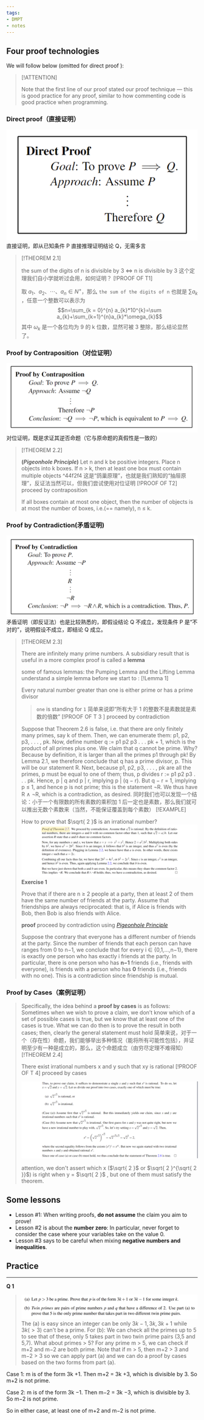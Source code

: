 ```yaml
---
tags:
- DMPT
- notes
---
```

## Four proof technologies
We will follow below (omitted for direct proof ):
> [!ATTENTION]
> 
> Note that the first line of our proof stated our proof technique — this is good practice for any proof, similar to how commenting code is good practice when programming.
### Direct proof（直接证明）
![|325](attachments/DMPT-01%20Proof.png)
直接证明，即从已知条件 P 直接推理证明结论 Q，无需多言
> [!THEOREM 2.1]
> 
> the sum of the digits of n is divisible by 3 $\iff$ n is divisible by 3
这个定理我们自小学就听过会用，如何证明？
> [!PROOF OF T1]
>
> 取 $a_1、a_2、\cdots、a_{n} \in N^{+}$，那么 `the sum of the digits of n` 也就是 $\sum a_{k}$ ，任意一个整数可以表示为 $$n=\sum_{k = 0}^{n} a_{k}*10^{k}=\sum a_{k}+\sum_{k=1}^{n}a_{k}*\omega_{k}$$ 其中 $\omega_{k}$ 是一个各位均为 9 的 k 位数，显然可被 3 整除，那么结论显然了。
### Proof by Contraposition（对位证明）
![|475](attachments/DMPT-01%20Proof-1.png)
对位证明，既是求证其逆否命题（它与原命题的真假性是一致的）
> [!THEOREM 2.2]
> 
>  **(_Pigeonhole Principle_)** Let n and k be positive integers. Place n objects into k boxes. If n > k, then at least one box must contain multiple objects
^44f2f4
这是“鸽巢原理”，也就是我们熟知的“抽屉原理”，反证法当然可以，但我们尝试使用对位证明
> [!PROOF OF T2]
> proceed by contraposition
> 
> If all boxes contain at most one object, then the number of objects is at most the number of boxes,
>  i.e.(== namely), n ≤ k.
### Proof by Contradiction(矛盾证明)
![|475](attachments/DMPT-01%20Proof-2.png)
矛盾证明（即反证法）也是比较熟悉的，即假设结论 Q 不成立，发现条件 P 是“不对的”，说明假设不成立，即结论 Q 成立。
> [!THEOREM 2.3]
> 
> There are infinitely many prime numbers.
> A subsidiary result that is useful in a more complex proof is called a **lemma**
> 
> some of famous lemmas: the Pumping Lemma and the Lifting Lemma
understand a simple lemma before we start to :
> [!Lemma 1]
> 
> Every natural number greater than one is either prime or has a prime divisor
>> `one` is standing for `1`
简单来说即“所有大于 1 的整数不是素数就是素数的倍数”
> [!PROOF OF T 3 ]
> proceed by contradiction
> 
>  Suppose that Theorem 2.6 is false, i.e. that there are only finitely many primes, say k of them. 
>  Then, we can enumerate them: p1, p2, p3, . . . , pk. Now, define number q := p1 p2 p3 . . . pk + 1, which is the product of all primes plus one. We claim that q cannot be prime. Why? Because by definition, it is larger than all the primes p1 through pk! By Lemma 2.1, we therefore conclude that q has a prime divisor, p. This will be our statement R. 
>  Next, because p1, p2, p3, . . . , pk are all the primes, p must be equal to one of them; thus, p divides r := p1 p2 p3 . . . pk. Hence, p | q and p | r, implying p | (q − r). But q − r = 1, implying p ≤ 1, and hence p is not prime; this is the statement ¬R. We thus have R ∧ ¬R, which is a contradiction, as desired.
同时我们也可以发现一个结论：小于一个有限数的所有素数的乘积加 1 后一定也是素数，那么我们就可以推出无数个素数来（当然，不能保证覆盖到每个素数）
> [!EXAMPLE]
> 
> How to prove that $\sqrt{ 2 }$ is an irrational number? 
> ![](attachments/01-Proof-1.png)
> **Exercise 1**
> 
> Prove that if there are n ≥ 2 people at a party, then at least 2 of them have the same number of friends at the party. Assume that friendships are always reciprocated: that is, if Alice is friends with Bob, then Bob is also friends with Alice.
> 
> **proof** proceed by contradiction using [_Pigeonhole Principle_](02-Proof.md#^44f2f4)
> 
> Suppose the contrary that everyone has a different number of friends at the party. Since the number of friends that each person can have ranges from 0 to n−1, we conclude that for every i ∈ {0,1,...,n−1}, 
> there is exactly one person who has exactly i friends at the party.
> In particular, there is one person who has **n−1** friends (i.e., friends with everyone), is friends with a person who has **0** friends (i.e., friends with no one). This is a contradiction since friendship is mutual.
### Proof by Cases（案例证明）
> Specifically, the idea behind a **proof by cases** is as follows: 
> Sometimes when we wish to prove a claim, we don’t know which of a set of possible cases is true, but we know that at least one of the cases is true. What we can do then is to prove the result in both cases; then, clearly the general statement must hold
简单来说，对于一个（存在性）命题，我们能够举出多种情况（能将所有可能性包括），并证明至少有一种是成立的，那么，这个命题成立（由穷尽定理不难得知）
> [!THEOREM 2.4]
> 
> There exist irrational numbers x and y such that xy is rational
> [!PROOF OF T 4] 
> proceed by cases
> 
> ![|450](attachments/01-Proof.png)
> 
> attention, we don't assert which x ($\sqrt{ 2 }$ or $\sqrt{ 2 }^{\sqrt{ 2 }}$) is right when y = $\sqrt{ 2 }$ , but one of them must satisfy the theorem.
## Some lessons
- Lesson #1: When writing proofs, **do not assume** the claim you aim to prove!
- Lesson #2 is about the **number zero**: In particular, never forget to consider the case where your variables take on the value 0.
- Lesson #3 says to be careful when mixing **negative numbers and inequalities**.
## Practice
---
**Q 1**
> ![](attachments/02-Proof.png)
The (a) is easy since an integer can be only $3k-1, 3k, 3k+1$ while $3k(>3)$ can't be a prime.
For (b):
  We can check all the primes up to 5 to see that of these, only 5 takes part in two twin prime pairs (3,5 and 5,7). What about primes > 5? For any prime m > 5, we can check if m+2 and m−2 are both prime. Note that if m > 5, then m+2 > 3 and m−2 > 3 so we can apply part (a) and we can do a proof by cases based on the two forms from part (a). 
      
  Case 1: m is of the form 3k +1. Then m+2 = 3k +3, which is divisible by 3. So m+2 is not prime.
      
  Case 2: m is of the form 3k −1. Then m−2 = 3k −3, which is divisible by 3. So m−2 is not prime. 
      
  So in either case, at least one of m+2 and m−2 is not prime.

